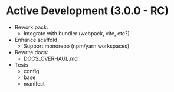 Active Development (3.0.0 - RC)
=====================================
- Rework pack:
   * Integrate with bundler (webpack, vite, etc?)
- Enhance scaffold
   * Support monorepo (npm/yarn workspaces)
- Rewrite docs:
   * DOCS_OVERHAUL.md
- Tests
   * config
   * base
   * manifest